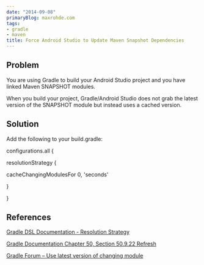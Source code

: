 ```yaml
---
date: "2014-09-08"
primaryBlog: maxrohde.com
tags:
- gradle
- maven
title: Force Android Studio to Update Maven Snapshot Dependencies
---
```


## Problem

You are using Gradle to build your Android Studio project and you have linked Maven SNAPSHOT modules.

When you build your project, Gradle/Android Studio does not grab the latest version of the SNAPSHOT module but instead uses a cached version.

## Solution

Add the following to your build.gradle:

configurations.all {

resolutionStrategy {

cacheChangingModulesFor 0, 'seconds'

}

}

## References

[Gradle DSL Documentation - Resolution Strategy](http://www.gradle.org/docs/current/dsl/org.gradle.api.artifacts.ResolutionStrategy.html)

[Gradle Documentation Chapter 50, Section 50.9.22 Refresh](http://www.gradle.org/docs/current/userguide/dependency_management.html)

[Gradle Forum – Use latest version of changing module](http://forums.gradle.org/gradle/topics/downloading_locally_cached_artifact)